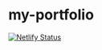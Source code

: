 # my-portfolio

[![Netlify Status](https://api.netlify.com/api/v1/badges/d4ea182e-c16a-42db-82ba-091ebb62c072/deploy-status)](https://app.netlify.com/sites/musing-khorana-228789/deploys)
